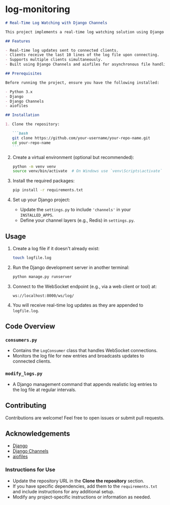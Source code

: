 # log-monitoring

````markdown
# Real-Time Log Watching with Django Channels

This project implements a real-time log watching solution using Django Channels. It allows clients to monitor updates to a log file in real time via WebSocket connections, simulating a behavior similar to the `tail -f` command in UNIX.

## Features

- Real-time log updates sent to connected clients.
- Clients receive the last 10 lines of the log file upon connecting.
- Supports multiple clients simultaneously.
- Built using Django Channels and aiofiles for asynchronous file handling.

## Prerequisites

Before running the project, ensure you have the following installed:

- Python 3.x
- Django
- Django Channels
- aiofiles

## Installation

1. Clone the repository:

   ```bash
   git clone https://github.com/your-username/your-repo-name.git
   cd your-repo-name
   ```
````

2. Create a virtual environment (optional but recommended):

   ```bash
   python -m venv venv
   source venv/bin/activate  # On Windows use `venv\Scripts\activate`
   ```

3. Install the required packages:

   ```bash
   pip install -r requirements.txt
   ```

4. Set up your Django project:

   - Update the `settings.py` to include `'channels'` in your `INSTALLED_APPS`.
   - Define your channel layers (e.g., Redis) in `settings.py`.

## Usage

1. Create a log file if it doesn't already exist:

   ```bash
   touch logfile.log
   ```

2. Run the Django development server in another terminal:

   ```bash
   python manage.py runserver
   ```

3. Connect to the WebSocket endpoint (e.g., via a web client or tool) at:

   ```
   ws://localhost:8000/ws/log/
   ```

4. You will receive real-time log updates as they are appended to `logfile.log`.

## Code Overview

### `consumers.py`

- Contains the `LogConsumer` class that handles WebSocket connections.
- Monitors the log file for new entries and broadcasts updates to connected clients.

### `modify_logs.py`

- A Django management command that appends realistic log entries to the log file at regular intervals.

## Contributing

Contributions are welcome! Feel free to open issues or submit pull requests.

## Acknowledgements

- [Django](https://www.djangoproject.com/)
- [Django Channels](https://channels.readthedocs.io/en/stable/)
- [aiofiles](https://github.com/Tinche/aiofiles)

### Instructions for Use

- Update the repository URL in the **Clone the repository** section.
- If you have specific dependencies, add them to the `requirements.txt` and include instructions for any additional setup.
- Modify any project-specific instructions or information as needed.
